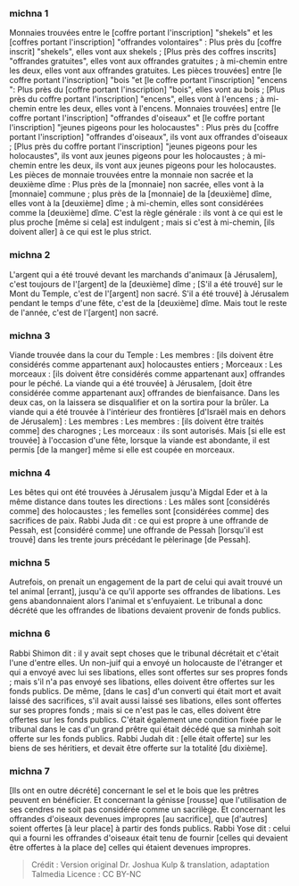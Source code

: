 
### michna 1
Monnaies trouvées entre le [coffre portant l'inscription] "shekels" et les [coffres portant l'inscription] "offrandes volontaires" : Plus près du [coffre inscrit] "shekels", elles vont aux shekels ; [Plus près des coffres inscrits] "offrandes gratuites", elles vont aux offrandes gratuites ; à mi-chemin entre les deux, elles vont aux offrandes gratuites. Les pièces trouvées] entre [le coffre portant l'inscription] "bois "et [le coffre portant l'inscription] "encens ": Plus près du [coffre portant l'inscription] "bois", elles vont au bois ; [Plus près du coffre portant l'inscription] "encens", elles vont à l'encens ; à mi-chemin entre les deux, elles vont à l'encens. Monnaies trouvées] entre [le coffre portant l'inscription] "offrandes d'oiseaux" et [le coffre portant l'inscription] "jeunes pigeons pour les holocaustes" : Plus près du [coffre portant l'inscription] "offrandes d'oiseaux", ils vont aux offrandes d'oiseaux ; [Plus près du coffre portant l'inscription] "jeunes pigeons pour les holocaustes", ils vont aux jeunes pigeons pour les holocaustes ; à mi-chemin entre les deux, ils vont aux jeunes pigeons pour les holocaustes. Les pièces de monnaie trouvées entre la monnaie non sacrée et la deuxième dîme : Plus près de la [monnaie] non sacrée, elles vont à la [monnaie] commune ; plus près de la [monnaie] de la [deuxième] dîme, elles vont à la [deuxième] dîme ; à mi-chemin, elles sont considérées comme la [deuxième] dîme. C'est la règle générale : ils vont à ce qui est le plus proche [même si cela] est indulgent ; mais si c'est à mi-chemin, [ils doivent aller] à ce qui est le plus strict.

### michna 2
L'argent qui a été trouvé devant les marchands d'animaux [à Jérusalem], c'est toujours de l'[argent] de la [deuxième] dîme ; [S'il a été trouvé] sur le Mont du Temple, c'est de l'[argent] non sacré. S'il a été trouvé] à Jérusalem pendant le temps d'une fête, c'est de la [deuxième] dîme. Mais tout le reste de l'année, c'est de l'[argent] non sacré.

### michna 3
Viande trouvée dans la cour du Temple : Les membres : [ils doivent être considérés comme appartenant aux] holocaustes entiers ; Morceaux : Les morceaux : [ils doivent être considérés comme appartenant aux] offrandes pour le péché. La viande qui a été trouvée] à Jérusalem, [doit être considérée comme appartenant aux] offrandes de bienfaisance. Dans les deux cas, on la laissera se disqualifier et on la sortira pour la brûler. La viande qui a été trouvée à l'intérieur des frontières [d'Israël mais en dehors de Jérusalem] : Les membres : Les membres : [ils doivent être traités comme] des charognes ; Les morceaux : ils sont autorisés. Mais [si elle est trouvée] à l'occasion d'une fête, lorsque la viande est abondante, il est permis [de la manger] même si elle est coupée en morceaux.

### michna 4
Les bêtes qui ont été trouvées à Jérusalem jusqu'à Migdal Eder et à la même distance dans toutes les directions : Les mâles sont [considérés comme] des holocaustes ; les femelles sont [considérées comme] des sacrifices de paix. Rabbi Juda dit : ce qui est propre à une offrande de Pessah, est [considéré comme] une offrande de Pessah [lorsqu'il est trouvé] dans les trente jours précédant le pèlerinage [de Pessah].

### michna 5
Autrefois, on prenait un engagement de la part de celui qui avait trouvé un tel animal [errant], jusqu'à ce qu'il apporte ses offrandes de libations. Les gens abandonnaient alors l'animal et s'enfuyaient. Le tribunal a donc décrété que les offrandes de libations devaient provenir de fonds publics.

### michna 6
Rabbi Shimon dit : il y avait sept choses que le tribunal décrétait et c'était l'une d'entre elles. Un non-juif qui a envoyé un holocauste de l'étranger et qui a envoyé avec lui ses libations, elles sont offertes sur ses propres fonds ; mais s'il n'a pas envoyé ses libations, elles doivent être offertes sur les fonds publics. De même, [dans le cas] d'un converti qui était mort et avait laissé des sacrifices, s'il avait aussi laissé ses libations, elles sont offertes sur ses propres fonds ; mais si ce n'est pas le cas, elles doivent être offertes sur les fonds publics. C'était également une condition fixée par le tribunal dans le cas d'un grand prêtre qui était décédé que sa minhah soit offerte sur les fonds publics. Rabbi Judah dit : [elle était offerte] sur les biens de ses héritiers, et devait être offerte sur la totalité [du dixième].

### michna 7
[Ils ont en outre décrété] concernant le sel et le bois que les prêtres peuvent en bénéficier. Et concernant la génisse [rousse] que l'utilisation de ses cendres ne soit pas considérée comme un sacrilège. Et concernant les offrandes d'oiseaux devenues impropres [au sacrifice], que [d'autres] soient offertes [à leur place] à partir des fonds publics. Rabbi Yose dit : celui qui a fourni les offrandes d'oiseaux était tenu de fournir [celles qui devaient être offertes à la place de] celles qui étaient devenues impropres.

>Crédit : Version original Dr. Joshua Kulp & translation, adaptation Talmedia
>Licence : CC BY-NC
